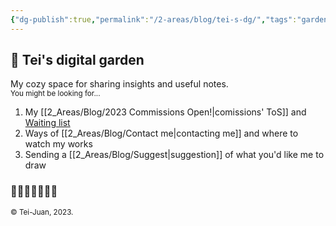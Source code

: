 ```yaml
---
{"dg-publish":true,"permalink":"/2-areas/blog/tei-s-dg/","tags":"gardenEntry"}
---
```



## 🌱 Tei's digital garden

My cozy space for sharing insights and useful notes.  
<sub>You might be looking for...</sub>
1. My [[2_Areas/Blog/2023 Commissions Open!|comissions' ToS]] and [Waiting list](2023%20Commissions%20Waiting%20list.md)
2. Ways of [[2_Areas/Blog/Contact me|contacting me]] and where to watch my works  
3. Sending a [[2_Areas/Blog/Suggest|suggestion]] of what you'd like me to draw

### 🌻🌷🌿🌺🍀🌸🌾

<sub>© Tei-Juan, 2023.</sub>
<!--
[[2_Areas/Blog/Tei's DG#|About]] | [[2_Areas/Blog/Privacy policy|Privacy policy]]
-->